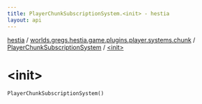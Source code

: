 ```yaml
---
title: PlayerChunkSubscriptionSystem.<init> - hestia
layout: api
---
```


<div class='api-docs-breadcrumbs'><a href="../../index.html">hestia</a> / <a href="../index.html">worlds.gregs.hestia.game.plugins.player.systems.chunk</a> / <a href="index.html">PlayerChunkSubscriptionSystem</a> / <a href="./-init-.html">&lt;init&gt;</a></div>

# &lt;init&gt;

<div class="signature"><code><span class="identifier">PlayerChunkSubscriptionSystem</span><span class="symbol">(</span><span class="symbol">)</span></code></div>
